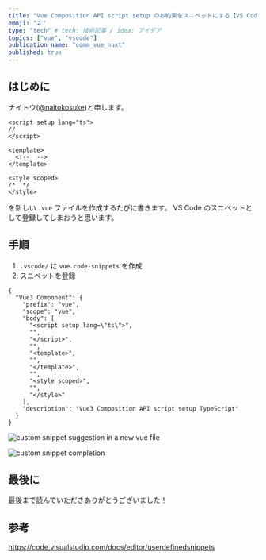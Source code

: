 ```yaml
---
title: "Vue Composition API script setup のお約束をスニペットにする【VS Code】"
emoji: "🫒"
type: "tech" # tech: 技術記事 / idea: アイデア
topics: ["vue", "vscode"]
publication_name: "comm_vue_nuxt"
published: true
---
```


## はじめに

ナイトウ([@naitokosuke](https://twitter.com/naitokosuke))と申します。

```vue
<script setup lang="ts">
//
</script>

<template>
  <!--  -->
</template>

<style scoped>
/*  */
</style>
```

を新しい `.vue` ファイルを作成するたびに書きます。
VS Code のスニペットとして登録してしまおうと思います。

## 手順

1. `.vscode/` に `vue.code-snippets` を作成
2. スニペットを登録

```json:vue.code-snippets
{
  "Vue3 Component": {
    "prefix": "vue",
    "scope": "vue",
    "body": [
      "<script setup lang=\"ts\">",
      "",
      "</script>",
      "",
      "<template>",
      "",
      "</template>",
      "",
      "<style scoped>",
      "",
      "</style>"
    ],
    "description": "Vue3 Composition API script setup TypeScript"
  }
}
```

![custom snippet suggestion in a new vue file](/images/vue_snippets_vscode/snippet-suggestion.png)

![custom snippet completion](/images/vue_snippets_vscode/snippet-completion.png)

## 最後に

最後まで読んでいただきありがとうございました！

## 参考

https://code.visualstudio.com/docs/editor/userdefinedsnippets
